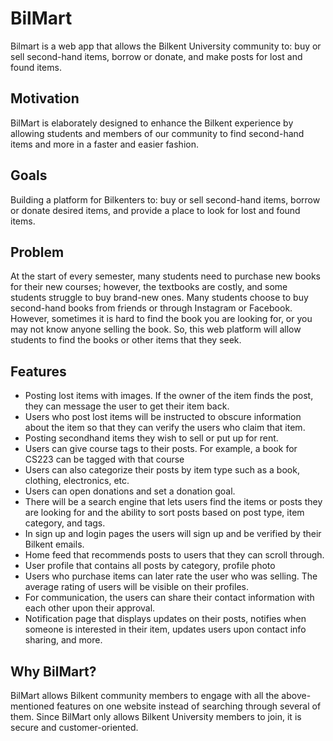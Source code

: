# BilMart
Bilmart is a web app that allows the Bilkent University community to: buy or sell second-hand items, borrow or donate, and make posts for lost and found items.
## Motivation
BilMart is elaborately designed to enhance the Bilkent experience by allowing students and members of our community to find second-hand items and more in a faster and easier fashion.
## Goals
Building a platform for Bilkenters to: buy or sell second-hand items, borrow or donate desired items, and provide a place to look for lost and found items.
## Problem
At the start of every semester, many students need to purchase new books for their new courses; however, the textbooks are costly, and some students struggle to buy brand-new ones. Many students choose to buy second-hand books from friends or through Instagram or Facebook. However, sometimes it is hard to find the book you are looking for, or you may not know anyone selling the book. So, this web platform will allow students to find the books or other items that they seek.
## Features
- Posting lost items with images. If the owner of the item finds the post, they can message the user to get their item back.
- Users who post lost items will be instructed to obscure information about the item so that they can verify the users who claim that item.
- Posting secondhand items they wish to sell or put up for rent.
- Users can give course tags to their posts. For example, a book for CS223 can be tagged with that course
- Users can also categorize their posts by item type such as a book, clothing, electronics, etc.
- Users can open donations and set a donation goal.
- There will be a search engine that lets users find the items or posts they are looking for and the ability to sort posts based on post type, item category, and tags.
- In sign up and login pages the users will sign up and be verified by their Bilkent emails.
- Home feed that recommends posts to users that they can scroll through.
- User profile that contains all posts by category, profile photo
- Users who purchase items can later rate the user who was selling. The average rating of users will be visible on their profiles.
- For communication, the users can share their contact information with each other upon their approval.
- Notification page that displays updates on their posts, notifies when someone is interested in their item, updates users upon contact info sharing, and more.
## Why BilMart?
BilMart allows Bilkent community members to engage with all the above-mentioned features on one website instead of searching through several of them. Since BilMart only allows Bilkent University members to join, it is secure and customer-oriented.
